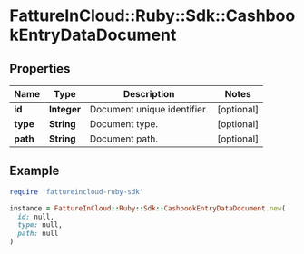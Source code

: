 # FattureInCloud::Ruby::Sdk::CashbookEntryDataDocument

## Properties

| Name | Type | Description | Notes |
| ---- | ---- | ----------- | ----- |
| **id** | **Integer** | Document unique identifier. | [optional] |
| **type** | **String** | Document type. | [optional] |
| **path** | **String** | Document path. | [optional] |

## Example

```ruby
require 'fattureincloud-ruby-sdk'

instance = FattureInCloud::Ruby::Sdk::CashbookEntryDataDocument.new(
  id: null,
  type: null,
  path: null
)
```

